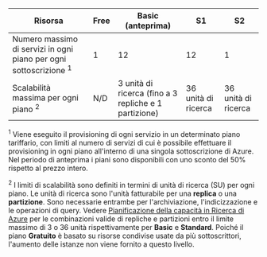 Risorsa|Free|Basic (anteprima)|S1|S2
---|---|---|---|----
Numero massimo di servizi in ogni piano per ogni sottoscrizione <sup>1</sup>|1 |12 |12 |1
Scalabilità massima per ogni piano <sup>2</sup>|N/D|3 unità di ricerca (fino a 3 repliche e 1 partizione)|36 unità di ricerca|36 unità di ricerca  

<sup>1</sup> Viene eseguito il provisioning di ogni servizio in un determinato piano tariffario, con limiti al numero di servizi di cui è possibile effettuare il provisioning in ogni piano all'interno di una singola sottoscrizione di Azure. Nel periodo di anteprima i piani sono disponibili con uno sconto del 50% rispetto al prezzo intero.

<sup>2</sup> I limiti di scalabilità sono definiti in termini di unità di ricerca (SU) per ogni piano. Le unità di ricerca sono l'unità fatturabile per una **replica** o una **partizione**. Sono necessarie entrambe per l'archiviazione, l'indicizzazione e le operazioni di query. Vedere [Pianificazione della capacità in Ricerca di Azure](../articles/search/search-capacity-planning.md) per le combinazioni valide di repliche e partizioni entro il limite massimo di 3 o 36 unità rispettivamente per **Basic** e **Standard**. Poiché il piano **Gratuito** è basato su risorse condivise usate da più sottoscrittori, l'aumento delle istanze non viene fornito a questo livello.

<!---HONumber=AcomDC_0601_2016-->